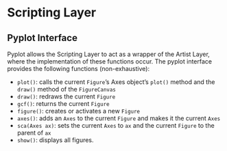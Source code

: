 # Scripting Layer

## Pyplot Interface

 Pyplot allows the Scripting Layer to act as a wrapper of the Artist Layer, where the implementation of these functions occur. The pyplot interface provides the following functions (non-exhaustive):

- `plot()`: calls the current `Figure`’s Axes object’s `plot()` method and the `draw()` method of the `FigureCanvas`
- `draw()`: redraws the current `Figure`
- `gcf()`: returns the current `Figure`
- `figure()`: creates or activates a new `Figure`
- `axes()`: adds an `Axes` to the current `Figure` and makes it the current `Axes`
- `sca(Axes ax)`: sets the current `Axes` to `ax` and the current `Figure` to the parent of `ax`
- `show()`: displays all figures.
